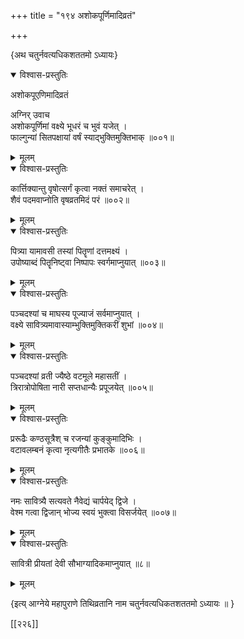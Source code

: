 +++
title = "१९४ अशोकपूर्णिमादिव्रतं"

+++

\{अथ चतुर्नवत्यधिकशततमो ऽध्यायः\}


<details open><summary>विश्वास-प्रस्तुतिः</summary>

अशोकपूएणिमादिव्रतं  
    
अग्निर् उवाच  
अशोकपूर्णिमां वक्ष्ये भूधरं च भुवं यजेत्   ।  
फाल्गुन्यां सितपक्षायां वर्षं स्याद्भुक्तिमुक्तिभाक्   ॥००१॥
</details>

<details><summary>मूलम्</summary>

अशोकपूएणिमादिव्रतं  
    
अग्निर् उवाच  
अशोकपूर्णिमां वक्ष्ये भूधरं च भुवं यजेत्   ।  
फाल्गुन्यां सितपक्षायां वर्षं स्याद्भुक्तिमुक्तिभाक्   ॥००१॥
</details>  

<details open><summary>विश्वास-प्रस्तुतिः</summary>

कार्त्तिक्यान्तु वृषोत्सर्गं कृत्वा नक्तं समाचरेत्   ।  
शैवं पदमवाप्नोति वृषव्रतमिदं परं ॥००२॥
</details>

<details><summary>मूलम्</summary>

कार्त्तिक्यान्तु वृषोत्सर्गं कृत्वा नक्तं समाचरेत्   ।  
शैवं पदमवाप्नोति वृषव्रतमिदं परं ॥००२॥
</details>  

<details open><summary>विश्वास-प्रस्तुतिः</summary>

पित्र्या यामावसी तस्यां पितॄणां दत्तमक्ष्यं   ।  
उपोष्याब्दं पितॄनिष्ट्वा निष्पापः स्वर्गमाप्नुयात्   ॥००३॥
</details>

<details><summary>मूलम्</summary>

पित्र्या यामावसी तस्यां पितॄणां दत्तमक्ष्यं   ।  
उपोष्याब्दं पितॄनिष्ट्वा निष्पापः स्वर्गमाप्नुयात्   ॥००३॥
</details>  

<details open><summary>विश्वास-प्रस्तुतिः</summary>

पञ्चदश्यां च माघस्य पूज्याजं सर्वमाप्नुयात्   ।  
वक्ष्ये सावित्र्यमावास्याम्भुक्तिमुक्तिकरीं शुभां   ॥००४॥
</details>

<details><summary>मूलम्</summary>

पञ्चदश्यां च माघस्य पूज्याजं सर्वमाप्नुयात्   ।  
वक्ष्ये सावित्र्यमावास्याम्भुक्तिमुक्तिकरीं शुभां   ॥००४॥
</details>  

<details open><summary>विश्वास-प्रस्तुतिः</summary>

पञ्चदश्यां व्रती ज्यैष्ठे वटमूले महासतीं   ।  
त्रिरात्रोपोषिता नारी सप्तधान्यैः प्रपूजयेत् ॥००५॥
</details>

<details><summary>मूलम्</summary>

पञ्चदश्यां व्रती ज्यैष्ठे वटमूले महासतीं   ।  
त्रिरात्रोपोषिता नारी सप्तधान्यैः प्रपूजयेत् ॥००५॥
</details>  

<details open><summary>विश्वास-प्रस्तुतिः</summary>

प्ररूढैः कण्ठसूत्रैश् च रजन्यां कुङ्कुमादिभिः   ।  
वटावलम्बनं कृत्वा नृत्यगीतैः प्रभातके   ॥००६॥
</details>

<details><summary>मूलम्</summary>

प्ररूढैः कण्ठसूत्रैश् च रजन्यां कुङ्कुमादिभिः   ।  
वटावलम्बनं कृत्वा नृत्यगीतैः प्रभातके   ॥००६॥
</details>  

<details open><summary>विश्वास-प्रस्तुतिः</summary>

नमः सावित्र्यै सत्यवते नैवेद्यं चार्पयेद् द्विजे ।  
वेश्म गत्वा द्विजान् भोज्य स्वयं भुक्त्वा विसर्जयेत् ॥००७॥
</details>

<details><summary>मूलम्</summary>

नमः सावित्र्यै सत्यवते नैवेद्यं चार्पयेद् द्विजे ।  
वेश्म गत्वा द्विजान् भोज्य स्वयं भुक्त्वा विसर्जयेत् ॥००७॥
</details>  

<details open><summary>विश्वास-प्रस्तुतिः</summary>

सावित्री प्रीयतां देवी सौभाग्यादिकमाप्नुयात्  ॥८॥
</details>

<details><summary>मूलम्</summary>

सावित्री प्रीयतां देवी सौभाग्यादिकमाप्नुयात्  ॥८॥
</details>  
    
\{इत्य् आग्नेये महापुराणे तिथिव्रतानि नाम चतुर्नवत्यधिकतशततमो ऽध्यायः ॥  }

[[२२६]]
    